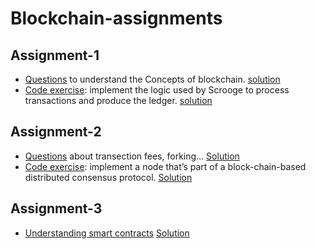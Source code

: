 # Blockchain-assignments
## Assignment-1
- [Questions](https://github.com/heisthere/Blockchain-assignments/blob/master/assignment-1/sheet1.pdf) to understand the Concepts of blockchain. [solution](https://github.com/heisthere/Blockchain-assignments/blob/master/assignment-1/Blockchain_1.pdf)
- [Code exercise](https://github.com/heisthere/Blockchain-assignments/blob/master/assignment-1/Assignment1.pdf): implement the logic used by Scrooge to process transactions and produce the ledger. [solution](https://github.com/heisthere/Blockchain-assignments/blob/master/assignment-1/TxHandler.java)
## Assignment-2
- [Questions](https://github.com/heisthere/Blockchain-assignments/blob/master/assignment-2/sheet2.pdf) about transection fees, forking... [Solution](https://github.com/heisthere/Blockchain-assignments/blob/master/assignment-2/Blockchain___2.pdf)
- [Code exercise](https://github.com/heisthere/Blockchain-assignments/blob/master/assignment-2/Assignment3/Assignment3.pdf): implement a node that’s part of a block-chain-based distributed consensus protocol. [Solution](https://github.com/heisthere/Blockchain-assignments/blob/master/assignment-2/my_solution/BlockChain.java)
## Assignment-3
- [Understanding smart contracts](https://github.com/heisthere/Blockchain-assignments/blob/master/assignment-3/sheet3.pdf) [Solution](https://github.com/heisthere/Blockchain-assignments/blob/master/assignment-3/sheet3.pdf) 
